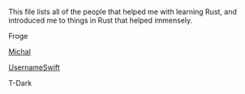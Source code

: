 This file lists all of the people that helped me with learning Rust, and introduced me to things in Rust that helped immensely.


Froge

[Michal](https://pronounce.tar.black/not-my-segfault)

[UsernameSwift](https://en.pronouns.page/@UsernameSwift)

T-Dark

